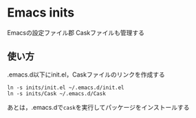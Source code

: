 Emacs inits
=====================
Emacsの設定ファイル郡
Caskファイルも管理する


使い方
-------
.emacs.d以下にinit.el，Caskファイルのリンクを作成する

    ln -s inits/init.el ~/.emacs.d/init.el
    ln -s inits/Cask ~/.emacs.d/Cask

あとは，.emacs.dで`cask`を実行してパッケージをインストールする
